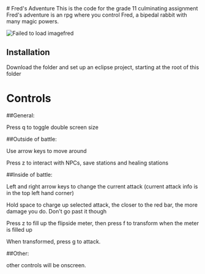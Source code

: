 <snippet>
  <content>
# Fred's Adventure
This is the code for the grade 11 culminating assignment
Fred's adventure is an rpg where you control Fred, a bipedal rabbit with many magic powers.

![Failed to load image](http://s32.postimg.org/xon6fogcx/fred.png)fred
## Installation
Download the folder and set up an eclipse project, starting at the root of this folder
# Controls
##General:
 
 Press q to toggle double screen size

##Outside of battle:

Use arrow keys to move around

Press z to interact with NPCs, save stations and healing stations


##Inside of battle:

Left and right arrow keys to change the current attack (current attack info is in the top left hand corner)

Hold space to charge up selected attack, the closer to the red bar, the more damage you do. Don't go past it though

Press z to fill up the flipside meter, then press f to transform when the meter is filled up

When transformed, press g to attack.


##Other:

other controls will be onscreen.


</content>
 
</snippet>
  
